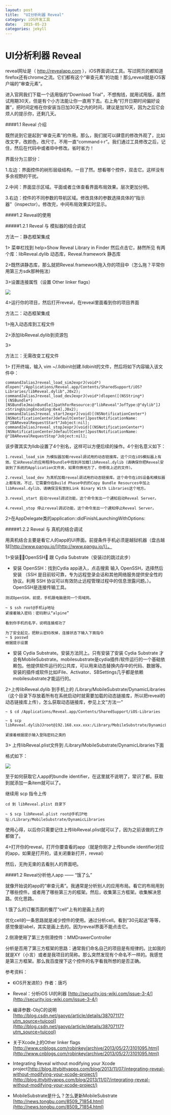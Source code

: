 ```yaml
---
layout: post
title:  "UI分析利器 Reveal"
category: iOS开发工具
date:   2015-05-23 
categories: jekyll 
---
```


# UI分析利器 Reveal

reveal网址是（ http://revealapp.com ），iOS界面调试工具。写过网页的都知道firefox还有chrome之流。它们都有这个“审查元素”的功能！那么reveal就是iOS客户端的“审查元素”。

进入官网我们下载一个适用版的“Download Trial”，不想掏钱，就用试用版，虽然试用期30天，但是有个小方法能让你一直用下去。右上角“打开日期时间偏好设置”，把时间定格在你安装当日加30天之内的时间，建议是加10天，因为之后它会烦人的提示你，还剩几天。

####1.1 Reveal 介绍

既然说到它是起到“审查元素”的作用。那么，我们就可以肆意的修改外观了，比如改文字，改颜色，改尺寸。不用一直“command＋r”。我们通过工具修改之后，记住，然后在代码中或者IB中修改。省时省力！

界面分为三部分：

1.左边：界面控件的树形层级结构，一目了然。想看哪个控件，双击它。这样没有多余视野的干扰。

2.中间：界面显示区域。平面或者立体查看界面布局效果。层次更加分明。

3.右边：控件的不同参数的导航区域。修改具体的参数选择具体的“指示器”（inspector）。修改完，中间布局效果实时显示。


####1.2 Reveal的使用

#####1.2.1 Reveal 与 模拟器的结合调试

方法一：静态框架集成

1> 菜单栏找到 help>Show Reveal Library in Finder 然后点击它，赫然所见 有两个库：libReveal.dylib 动态库，Reveal.framework 静态库

2>既然讲静态库，那么就把Reveal.framework拖入你的项目中（怎么拖？平常你用第三方sdk那种拖法）

3>设置连接属性（设置 Other linker flags）

![](/images/reveal/reveal01.png)

4>运行你的项目，然后打开reveal，在reveal里面看到你的项目界面

方法二：动态框架集成

1>拖入动态库到工程文件

2>添加libReveal.dylib到资源包

3>

方法三：无需改变工程文件

1> 打开终端，输入 vim ~/.lldbinit创建.lldbinit的文件，然后将如下内容输入该文件中：

```
commandJaliasJreveal_load_simJexprJ(void*) dlopen("/Applications/Reveal.app/Contents/SharedSupport/iOS? Libraries/libReveal.dylib",J0x2);
commandJaliasJreveal_load_devJexprJ(void*)dlopen([(NSString*)[(NSBundle*) [NSBundleJmainBundle]JpathForResource:@"libReveal"JofType:@"dylib"]J cStringUsingEncoding:0x4],J0x2);
commandJaliasJreveal_startJexprJ(void)[(NSNotificationCenter*) [NSNotificationCenterJdefaultCenter]JpostNotificationName: @"IBARevealRequestStart"Jobject:nil];
commandJaliasJreveal_stopJexprJ(void)[(NSNotificationCenter*) [NSNotificationCenterJdefaultCenter]JpostNotificationName: @"IBARevealRequestStop"Jobject:nil];
```
该步骤其实为lldb设置了4个别名，这样可以方便后续的操作。4个别名意义如下：

```
1.reveal_load_sim 为模拟器加载reveal调试用的动态链接库。这个只在iOS模拟器上有效。它从Reveal的应用程序bundle中找到并加载libReveal.dylib（请确保你把Reveal安装到了系统的Application文件夹，如果你换地方了，你修改上述的文件）。

2.reveal_load_dev 为真机加载reveal调试用的动态链接库。这个命令在iOS设备和模拟器上都有效。不过，它需要你在Build Phase中的的Copy Bundle Resources中加上libReveal.dylib，请确保没有放到Link Binary With Libraries这个地方。

3.reveal_start 启动reveal调试功能，这个命令发出一个通知启动Reveal Server。

4.reveal_stop 停止reveal调试功能，这个命令发出一个通知停止Reveal Server。
```

2>在AppDelegate类的application::didFinishLaunchingWithOptions:



#####1.2.2  Reveal 与 真机的结合调试

用真机结合主要是看它人的app的UI界面。前提条件手机必须是越狱机器（盘古越狱[http://www.pangu.io/](http://www.pangu.io/)）。

1>安装􏳃􏲦OpenSSH􏳉 跟 Cydia Substrate（安装过的跳过此步）
* 安装 OpenSSH：找到Cydia app进入，点击搜索 输入 OpenSSH，选择然后安装 （SSH 是目前较可靠，专为远程登录会话和其他网络服务提供安全性的协议。利用 SSH 协议可以有效防止远程管理过程中的信息泄露问题。）。OpenSSH是连接传输工具。

```
测试OpenSSH，前提，手机跟电脑是同一个局域网。

~ $ ssh root@手机ip地址
紧接着输入密码：密码默认“alpine”

看到你手机的名字，说明连接成功了

为了安全起见，把默认密码改掉，连接状态下输入下面指令
~ $ passwd
根据提示设置
```
* 安装 Cydia Substrate。安装方法同上。只有安装了安装 Cydia Substrate 才会有MobileSubstrate。mobilesubstrate是cydia插件/软件运行的一个基础依赖包。他提供软件运行的公共库，可以用来动态替换内存中的代码、数据等。安装的插件或软件比如iFile、Activator、SBSettings几乎都是依赖mobilesubstrate才能运行的。


2>上传libReveal.dylib 到手机上的 /Library/MobileSubstrate/DynamicLibraries（这个目录下存放着所有在系统启动时就需要加载的动态链接库，所以把reveal的动态链接库上传），怎么获取动态链接库，参见上文“方法一”

```
~ $ cd /Applications/Reveal.app/Contents/SharedSupport/iOS-Libraries 

~ $ scp libReveal.dylibJJroot@192.168.xxx.xxx:/Library/MobileSubstrate/DynamicLibraries 

紧接着根据提示输入登陆密码之类的

```

3> 上传libReveal.plist文件到 /Library/MobileSubstrate/DynamicLibraries下面

格式如下：


![](/images/reveal/reveal02.png)

至于如何获取它人app的bundle identifier，在这里就不说明了，常识了都。获取到就添加一条item就可以了。

继续用 scp 指令上传

```
cd 到 libReveal.plist 目录下

~ $ scp libReveal.plist root@手机IP地址:/Library/MobileSubstrate/DynamicLibraries
```

使用心得，以后你只需要记住上传libReveal.plist就可以了，因为之前该做的工作都做了。

4>打开你的reveal，打开你要查看的app（就是你刚才上传bundle identifier对应的app，如果是打开的，请关闭重新打开，reveal）

然后，无拘无束的去看别人的界面吧。

####1.2 Reveal分析他人app —— “饿了么”

就像开始说的app的“审查元素”。我通常是分析别人的应用布局。看它的布局用到了哪些控件。或者用了哪些第三方的框架。然后，收集第三方框架。收集解决思路。优化思路。

1.饿了么的订餐页面的餐厅“cell”上有的是画上去的

优化cell的一条思路就是减少控件的使用。通过分析cell。看到“30元起送”等等，感觉像是label，其实是画上去的。因为reveal界面不能点击它。

2.侧滑使用了第三方侧滑控件：MMDrawerController

分析是否用了第三方框架的思路：通常我们命名自己的项目是有规律的。比如我的就是XY（小言）或者是我项目的简称。那么突然发现有个命名不一样的。我感觉是第三方框架。那么我百度搜下这个控件的名字看我所想的是否正确。



参考资料：

* 《iOS开发进阶》作者：唐巧
*  Reveal：分析iOS UI的利器 [http://security.ios-wiki.com/issue-3-4/](http://security.ios-wiki.com/issue-3-4/)
* 编译参数-ObjC的说明  [http://blog.csdn.net/gaoyp/article/details/38707117?utm_source=tuicool](http://blog.csdn.net/gaoyp/article/details/38707117?utm_source=tuicool)
*  <iOS>关于Xcode上的Other linker flags [http://www.cnblogs.com/robinkey/archive/2013/05/27/3101095.html](http://www.cnblogs.com/robinkey/archive/2013/05/27/3101095.html)
* Integrating Reveal without modifying your Xcode project[http://blog.ittybittyapps.com/blog/2013/11/07/integrating-reveal-without-modifying-your-xcode-project/](http://blog.ittybittyapps.com/blog/2013/11/07/integrating-reveal-without-modifying-your-xcode-project/)

* MobileSubstrate是什么？怎么更新MobileSubstrate [http://news.tongbu.com/8509_71854.html](http://news.tongbu.com/8509_71854.html)















